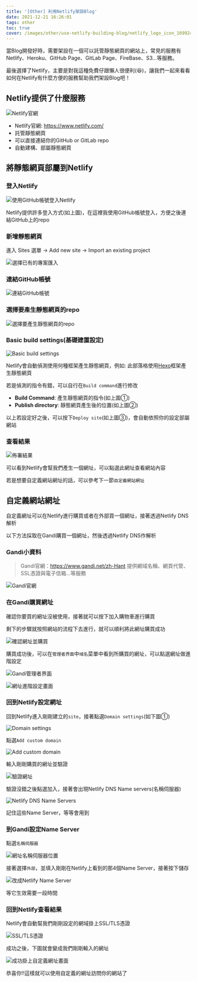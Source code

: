 ```yaml
---
title: '[Other] 利用Netlify架設Blog'
date: 2021-12-21 16:26:01
tags: other
toc: true
cover: /images/other/use-netlify-building-blog/netlify_logo_icon_169924.png
---
```


當Blog開發好時，需要架設在一個可以託管靜態網頁的網站上，常見的服務有Netlify、Heroku、GitHub Page、GitLab Page、FireBase、S3...等服務。

最後選擇了Netlify，主要是對我這種免費仔跟懶人很便利(:laughing:)，讓我們一起來看看如何在Netlify有什麼方便的服務幫助我們架設Blog吧！

<!-- more -->

## Netlify提供了什麼服務

![Netlify官網](/images/other/use-netlify-building-blog/01_netlify_official_website.png)

+ Netlify官網: <https://www.netlify.com/>
+ 託管靜態網頁
+ 可以直接連結你的GitHub or GitLab repo
+ 自動建構、部屬靜態網頁

## 將靜態網頁部屬到Netlify

### 登入Netlify

![使用GitHub帳號登入Netlify](/images/other/use-netlify-building-blog/02_github_account_login_netlify.png)

Netlify提供許多登入方式(如上圖)，在這裡我使用GitHub帳號登入，方便之後連結GitHub上的repo

### 新增靜態網頁

進入 Sites 選單 &rarr; Add new site &rarr; Import an existing project

![選擇已有的專案匯入](/images/other/use-netlify-building-blog/03_add_new_site.png)

### 連結GitHub帳號

![連結GitHub帳號](/images/other/use-netlify-building-blog/04-connect-github.png)

### 選擇要產生靜態網頁的repo

![選擇要產生靜態網頁的repo](/images/other/use-netlify-building-blog/05-pick-a-repo.png)

### Basic build settings(基礎建置設定)

![Basic build settings](/images/other/use-netlify-building-blog/06-Basic-build-settings.png)

Netlify會自動偵測使用何種框架產生靜態網頁，例如: 此部落格使用[Hexo](https://hexo.io/zh-tw/)框架產生靜態網頁

若是偵測的指令有錯，可以自行在`Build command`進行修改

+ **Build Command**: 產生靜態網頁的指令(如上圖①)
+ **Publish directory**: 靜態網頁產生後的位置(如上圖②)

以上若設定好之後，可以按下`Deploy site`(如上圖③)，會自動依照你的設定部屬網站

### 查看結果

![佈署結果](/images/other/use-netlify-building-blog/07-deploy-complete.png)

可以看到Netlify會幫我們產生一個網址，可以點選此網址查看網站內容

若是想要自定義網站網址的話，可以參考下一節`自定義網站網址`

## 自定義網站網址

自定義網址可以在Netlify進行購買或者在外部買一個網址，接著透過Netlify DNS解析

以下方法採取在Gandi購買一個網址，然後透過Netlify DNS作解析

### Gandi小資料

> Gandi官網：<https://www.gandi.net/zh-Hant>
> 提供網域名稱、網頁代管、SSL憑證與電子信箱...等服務

![Gandi官網](/images/other/use-netlify-building-blog/08-gandi-official-website.png)

### 在Gandi購買網址

確認你要買的網址沒被使用，接著就可以按下加入購物車進行購買

剩下的步驟就按照網站的流程下去進行，就可以順利將此網址購買成功

![確認網址並購買](/images/other/use-netlify-building-blog/09-buy-domain.png)

購買成功後，可以在`管理者界面`中`域名`菜單中看到所購買的網址，可以點選網址做進階設定

![Gandi管理者界面](/images/other/use-netlify-building-blog/10-gandi-admin-console.png)

![網址進階設定畫面](/images/other/use-netlify-building-blog/11-domain-advance-settings.png)

### 回到Netlify設定網址

回到Netlify進入剛剛建立的`site`，接著點選`Domain settings`(如下圖①)

![Domain settings](/images/other/use-netlify-building-blog/12-custom-domain.png)

點選`Add custom domain`

![Add custom domain](/images/other/use-netlify-building-blog/13-add-custom-domain.png)

輸入剛剛購買的網址並驗證

![驗證網址](/images/other/use-netlify-building-blog/14-verify-domain.png)

驗證沒錯之後點選加入，接著會出現Netlify DNS Name servers(名稱伺服器)

![Netlify DNS Name Servers](/images/other/use-netlify-building-blog/15-netlify-dns-name-servers.png)

記住這些Name Server，等等會用到

### 到Gandi設定Name Server

點選`名稱伺服器`

![網址名稱伺服器位置](/images/other/use-netlify-building-blog/16-enter-name-servers.png)

接著選擇`外部`，並填入剛剛在Netlify上看到的那4個Name Server，接著按下儲存

![改成Netlify Name Server](/images/other/use-netlify-building-blog/17-settings-gandi-outside-name-server.png)

等它生效需要一段時間

### 回到Netlify查看結果

Netlify會自動幫我們剛剛設定的網域掛上SSL/TLS憑證

![SSL/TLS憑證](/images/other/use-netlify-building-blog/18-ssl-tls.png)

成功之後，下圖就會變成我們剛剛輸入的網址

![成功掛上自定義網址畫面](/images/other/use-netlify-building-blog/19-finish-custom-domain.png)

恭喜你!!這樣就可以使用自定義的網址訪問你的網站了
